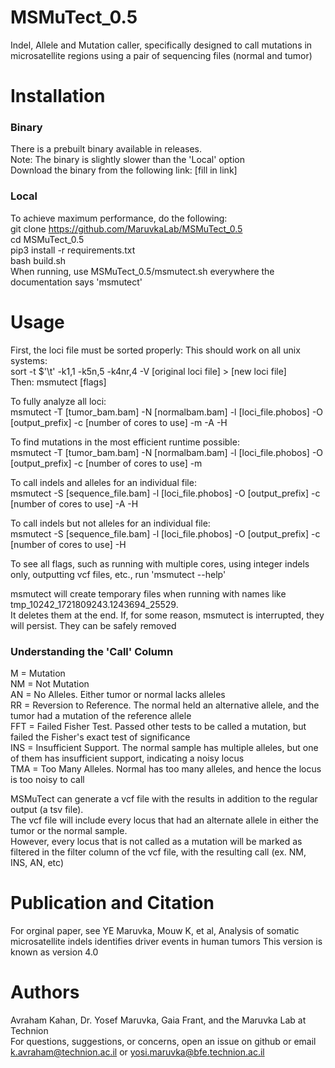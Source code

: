# MSMuTect_0.5
Indel, Allele and Mutation caller, specifically designed to call mutations in microsatellite regions using a pair of sequencing files (normal and tumor)

# Installation
### Binary
There is a prebuilt binary available in releases.  
Note: The binary is slightly slower than the 'Local' option   
Download the binary from the following link:
[fill in link]
### Local
To achieve maximum performance, do the following:  
git clone https://github.com/MaruvkaLab/MSMuTect_0.5  
cd MSMuTect_0.5  
pip3 install -r requirements.txt  
bash build.sh  
When running, use MSMuTect_0.5/msmutect.sh everywhere the documentation says 'msmutect'

# Usage
First, the loci file must be sorted properly:
This should work on all unix systems:   
sort -t $'\t' -k1,1 -k5n,5 -k4nr,4 -V [original loci file] > [new loci file]    
Then: 
msmutect [flags]  
  
To fully analyze all loci:  
msmutect -T [tumor_bam.bam] -N [normalbam.bam] -l [loci_file.phobos] -O [output_prefix] -c [number of cores to use] -m -A -H  

To find mutations in the most efficient runtime possible:  
msmutect -T [tumor_bam.bam] -N [normalbam.bam] -l [loci_file.phobos] -O [output_prefix] -c [number of cores to use] -m  

To call indels and alleles for an individual file:  
msmutect -S [sequence_file.bam] -l [loci_file.phobos] -O [output_prefix] -c [number of cores to use] -A -H  

To call indels but not alleles for an individual file:  
msmutect -S [sequence_file.bam] -l [loci_file.phobos] -O [output_prefix] -c [number of cores to use] -H  

To see all flags, such as running with multiple cores, using integer indels only, outputting vcf files, etc., run 'msmutect --help'

msmutect will create temporary files when running with names like tmp_10242_1721809243.1243694_25529.  
It deletes them at the end. If, for some reason, msmutect is interrupted, they will persist. They can be safely removed

### Understanding the 'Call' Column
M = Mutation  
NM = Not Mutation   
AN = No Alleles. Either tumor or normal lacks alleles  
RR = Reversion to Reference. The normal held an alternative allele, and the tumor had a mutation of the reference allele  
FFT = Failed Fisher Test. Passed other tests to be called a mutation, but failed the Fisher's exact test of significance      
INS = Insufficient Support. The normal sample has multiple alleles, but one of them has insufficient support, indicating a noisy locus  
TMA = Too Many Alleles. Normal has too many alleles, and hence the locus is too noisy to call    

MSMuTect can generate a vcf file with the results in addition to the regular output (a tsv file).   
The vcf file will include every locus that had an alternate allele in either the tumor or the normal sample.   
However, every locus that is not called as a mutation will be marked as filtered in the filter column of the vcf file, with the resulting call (ex. NM, INS, AN, etc)

# Publication and Citation
For orginal paper, see 
YE  Maruvka, Mouw K,  et al, Analysis of somatic microsatellite indels identifies driver events in human tumors
This version is known as version 4.0

# Authors
Avraham Kahan, Dr. Yosef Maruvka, Gaia Frant, and the Maruvka Lab at Technion  
For questions, suggestions, or concerns, open an issue on github or email k.avraham@technion.ac.il or yosi.maruvka@bfe.technion.ac.il

